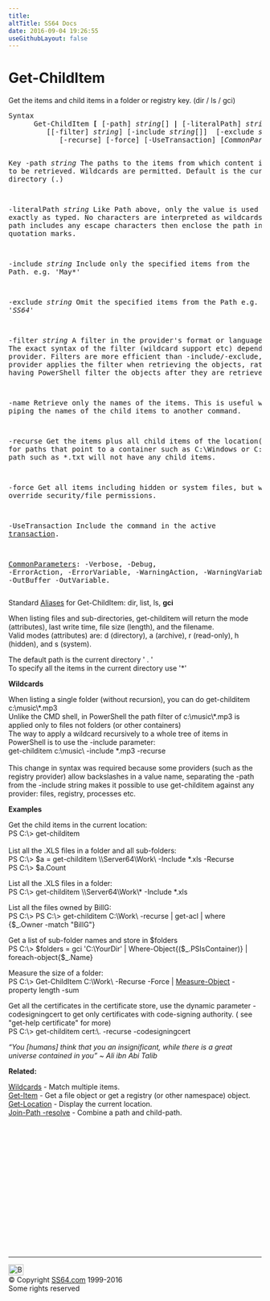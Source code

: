 ```yaml
---
title:
altTitle: SS64 Docs
date: 2016-09-04 19:26:55
useGithubLayout: false
---
```

<!-- #BeginLibraryItem "/Library/head_ps.lbi" --><!-- #EndLibraryItem --><h1>Get-ChildItem</h1> 
<p>Get  the items and child items in a folder or registry key. (dir / ls / gci)</p>
<pre>Syntax
      Get-ChildItem <b>[</b> [-path] <i>string</i>[] <b>|</b> [-literalPath] <i>string</i>[] <b>]</b> 
         [[-filter] <i>string</i>] [-include <i>string</i>[]]  [-exclude <i>string</i>[]] [-name] 
            [-recurse] [-force] [-UseTransaction] [<i>CommonParameters</i>]

Key
   -path <i>string</i>
       The paths to the items from which content is to be retrieved.
       Wildcards are permitted. Default is the current directory (.)

   -literalPath <i>string</i>
       Like Path above, only the value is used exactly as typed.
       No characters are interpreted as wildcards. If the path includes any
       escape characters then enclose the path in single quotation marks.
        
   -include <i>string</i>
       Include only the specified items from the Path. e.g. 'May*'
        
   -exclude <i>string</i>
       Omit the specified items from the Path e.g. '*SS64*'
        
   -filter <i>string</i>
       A filter in the provider's format or language. 
       The exact syntax of the filter (wildcard support etc) depends on the provider.
       Filters are more efficient than -include/-exclude, because the provider
       applies the filter when retrieving the objects, rather than having 
       PowerShell filter the objects after they are retrieved.

   -name 
       Retrieve only the names of the items.
       This is useful when piping the names of the child items to another command.
        
   -recurse 
       Get the items plus all child items of the location(s).
       Only for paths that point to a container such as C:\Windows or C:\Windows\*
       A path such as *.txt will not have any child items.

   -force
       Get all items including hidden or system files, but will not override
       security/file permissions.
        
   -UseTransaction
       Include the command in the active <a href="syntax-transactions.html">transaction</a>.

   <a href="common.html">CommonParameters</a>:
       -Verbose, -Debug, -ErrorAction, -ErrorVariable, -WarningAction, -WarningVariable,
       -OutBuffer -OutVariable.</pre>
<p>Standard <a href="get-alias.html">Aliases</a> for Get-ChildItem:<span class="code"> dir, list, ls, <b>gci</b></span></p>
<p>When listing files and sub-directories, get-childitem will return the mode (attributes), last write time, file size (length), and the filename.<br>
Valid modes (attributes) are: <span class="code">d</span> (directory), <span class="code">a</span> (archive), <span class="code">r</span> (read-only), <span class="code">h</span> (hidden), and <span class="code">s</span> (system).</p>
<p>The default path is the current directory  ' . ' <br>
To specify all  the items in the current directory use '<span class="code">*</span>'</p>
<p><b>Wildcards</b></p>
<p>When listing a single folder (without recursion), you can do
<span class="code">get-childitem c:\music\*.mp3</span><br>
Unlike  the CMD shell, in PowerShell the path filter of <span class="code">c:\music\*.mp3</span> is applied only to files not folders (or other containers)<br>
The way 
to apply a wildcard recursively to a whole tree of items in PowerShell is to use the -include parameter:<br> 
<span class="code">get-childitem c:\music\ -include *.mp3 -recurse</span><br>
<br>
This change in syntax was required because some providers (such as the registry provider) allow backslashes in a value name, separating the -path from the -include string makes it possible to use <span class="code">get-childitem</span> against any provider: files, registry, processes etc.</p>
<p><b>Examples</b></p>
<p>Get   the child items in the current location:<br>
<span class="code">PS C:\&gt; get-childitem</span><br>
<br>
List all the .XLS files in a folder and all sub-folders:<br>
<span class="code">PS C:\&gt; $a = get-childitem \\Server64\Work\ -Include *.xls -Recurse</span><br>
<span class="code">PS C:\&gt; $a.Count</span></p>
<p> List all the .XLS files in a folder:<br>
<span class="code">PS C:\&gt; get-childitem \\Server64\Work\* -Include *.xls</span></p>
<p>List all the files owned by BillG:<span class="code"><br>
PS C:\&gt; PS C:\&gt; get-childitem C:\Work\ -recurse | get-acl | where {$_.Owner -match "BillG"}</span></p>
<p>Get a list of sub-folder names and store in $folders<span class="code"><br>
PS C:\&gt; $folders = gci 'C:\YourDir' | Where-Object{($_.PSIsContainer)} | foreach-object{$_.Name}</span></p>
<p>Measure the size of a folder:<br>
<span class="code">PS C:\&gt; Get-ChildItem C:\Work\ -Recurse -Force |
<a href="measure-object.html">Measure-Object</a> -property length -sum </span></p>
<p>Get all the certificates in the certificate store, use the dynamic parameter <span class="code">-codesigningcert</span> to get only certificates with code-signing authority. ( see "get-help certificate" for more)<br>
<span class="code">PS C:\&gt; get-childitem cert:\. -recurse -codesigningcert</span></p>
<p class="quote"><i>“You [humans] think that you an insignificant, while there is a great universe contained in you” ~ Ali ibn Abi Talib</i></p>
<p><b>Related:</b></p>
<p><a href="syntax-wildcards.html">Wildcards</a> - Match multiple items.<br>
<a href="get-item.html">Get-Item</a> - Get a file object or get a registry (or other namespace) object.<br>    
<a href="get-location.html">Get-Location</a> - Display the current location.<br>    
<a href="join-path.html">Join-Path -resolve</a> - Combine a path and child-path.</p>
<!-- #BeginLibraryItem "/Library/foot_ps.lbi" --><p>
<!-- PowerShell300 -->
<ins class="adsbygoogle" style="display:inline-block;width:300px;height:250px" data-ad-client="ca-pub-6140977852749469" data-ad-slot="6253539900"></ins>
<script>
(adsbygoogle = window.adsbygoogle || []).push({});
</script></p>
<hr>
<div id="bl" class="footer"><a href="get-childitem.html#"><img src="../images/top.png" width="30" height="22" alt="Back to the Top"></a></div>
<div id="br" class="footer, tagline">© Copyright <a href="http://ss64.com/">SS64.com</a> 1999-2016<br>
Some rights reserved</div><!-- #EndLibraryItem -->
